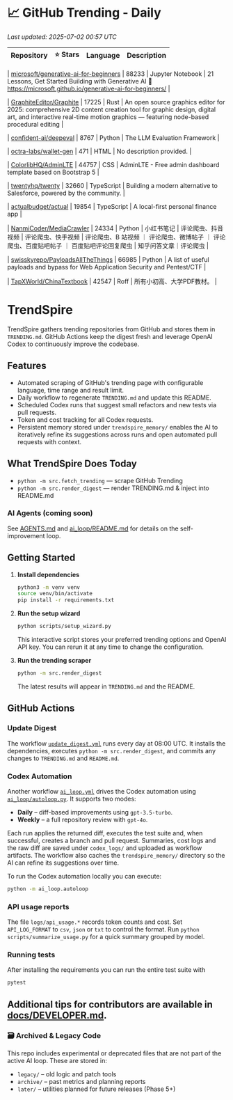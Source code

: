 <!-- TRENDING_START -->
# 📈 GitHub Trending - Daily

_Last updated: 2025-07-02 00:57 UTC_

| Repository | ⭐ Stars | Language | Description |
|------------|--------:|----------|-------------|

| [microsoft/generative-ai-for-beginners](https://github.com/microsoft/generative-ai-for-beginners) | 88233 | Jupyter Notebook | 21 Lessons, Get Started Building with Generative AI 🔗 https://microsoft.github.io/generative-ai-for-beginners/ |

| [GraphiteEditor/Graphite](https://github.com/GraphiteEditor/Graphite) | 17225 | Rust | An open source graphics editor for 2025: comprehensive 2D content creation tool for graphic design, digital art, and interactive real-time motion graphics — featuring node-based procedural editing |

| [confident-ai/deepeval](https://github.com/confident-ai/deepeval) | 8767 | Python | The LLM Evaluation Framework |

| [octra-labs/wallet-gen](https://github.com/octra-labs/wallet-gen) | 471 | HTML | No description provided. |

| [ColorlibHQ/AdminLTE](https://github.com/ColorlibHQ/AdminLTE) | 44757 | CSS | AdminLTE - Free admin dashboard template based on Bootstrap 5 |

| [twentyhq/twenty](https://github.com/twentyhq/twenty) | 32660 | TypeScript | Building a modern alternative to Salesforce, powered by the community. |

| [actualbudget/actual](https://github.com/actualbudget/actual) | 19854 | TypeScript | A local-first personal finance app |

| [NanmiCoder/MediaCrawler](https://github.com/NanmiCoder/MediaCrawler) | 24334 | Python | 小红书笔记 | 评论爬虫、抖音视频 | 评论爬虫、快手视频 | 评论爬虫、B 站视频 ｜ 评论爬虫、微博帖子 ｜ 评论爬虫、百度贴吧帖子 ｜ 百度贴吧评论回复爬虫 | 知乎问答文章｜评论爬虫 |

| [swisskyrepo/PayloadsAllTheThings](https://github.com/swisskyrepo/PayloadsAllTheThings) | 66985 | Python | A list of useful payloads and bypass for Web Application Security and Pentest/CTF |

| [TapXWorld/ChinaTextbook](https://github.com/TapXWorld/ChinaTextbook) | 42547 | Roff | 所有小初高、大学PDF教材。 |
<!-- TRENDING_END -->

# TrendSpire

TrendSpire gathers trending repositories from GitHub and stores them in `TRENDING.md`. GitHub Actions keep the digest fresh and leverage OpenAI Codex to continuously improve the codebase.

## Features

- Automated scraping of GitHub's trending page with configurable language, time range and result limit.
- Daily workflow to regenerate `TRENDING.md` and update this README.
- Scheduled Codex runs that suggest small refactors and new tests via pull requests.
- Token and cost tracking for all Codex requests.
- Persistent memory stored under `trendspire_memory/` enables the AI to
  iteratively refine its suggestions across runs and open automated pull
  requests with context.

## What TrendSpire Does Today

- `python -m src.fetch_trending` — scrape GitHub Trending
- `python -m src.render_digest` — render TRENDING.md & inject into README.md

### AI Agents (coming soon)
See [AGENTS.md](./AGENTS.md) and [ai_loop/README.md](./ai_loop/README.md) for details on the self-improvement loop.

## Getting Started

1. **Install dependencies**
   ```bash
   python3 -m venv venv
   source venv/bin/activate
   pip install -r requirements.txt
   ```

2. **Run the setup wizard**
   ```bash
   python scripts/setup_wizard.py
   ```
   This interactive script stores your preferred trending options and OpenAI API key.
   You can rerun it at any time to change the configuration.

3. **Run the trending scraper**
   ```bash
   python -m src.render_digest
   ```
   The latest results will appear in `TRENDING.md` and the README.


## GitHub Actions

### Update Digest

The workflow [`update_digest.yml`](.github/workflows/update_digest.yml) runs every day at 08:00 UTC. It installs the dependencies, executes `python -m src.render_digest`, and commits any changes to `TRENDING.md` and `README.md`.

### Codex Automation

Another workflow [`ai_loop.yml`](.github/workflows/ai_loop.yml) drives the Codex automation using [`ai_loop/autoloop.py`](ai_loop/autoloop.py). It supports two modes:

- **Daily** – diff-based improvements using `gpt-3.5-turbo`.
- **Weekly** – a full repository review with `gpt-4o`.

Each run applies the returned diff, executes the test suite and, when successful, creates a branch and pull request. Summaries, cost logs and the raw diff are saved under `codex_logs/` and uploaded as workflow artifacts. The workflow also caches the `trendspire_memory/` directory so the AI can refine its suggestions over time.

To run the Codex automation locally you can execute:

```bash
python -m ai_loop.autoloop
```

### API usage reports

The file `logs/api_usage.*` records token counts and cost. Set `API_LOG_FORMAT`
to `csv`, `json` or `txt` to control the format. Run `python
scripts/summarize_usage.py` for a quick summary grouped by model.

### Running tests

After installing the requirements you can run the entire test suite with

```bash
pytest
```

Additional tips for contributors are available in
[docs/DEVELOPER.md](docs/DEVELOPER.md).
---

### 🗃 Archived & Legacy Code

This repo includes experimental or deprecated files that are not part of the active AI loop. These are stored in:

- `legacy/` – old logic and patch tools
- `archive/` – past metrics and planning reports
- `later/` – utilities planned for future releases (Phase 5+)
